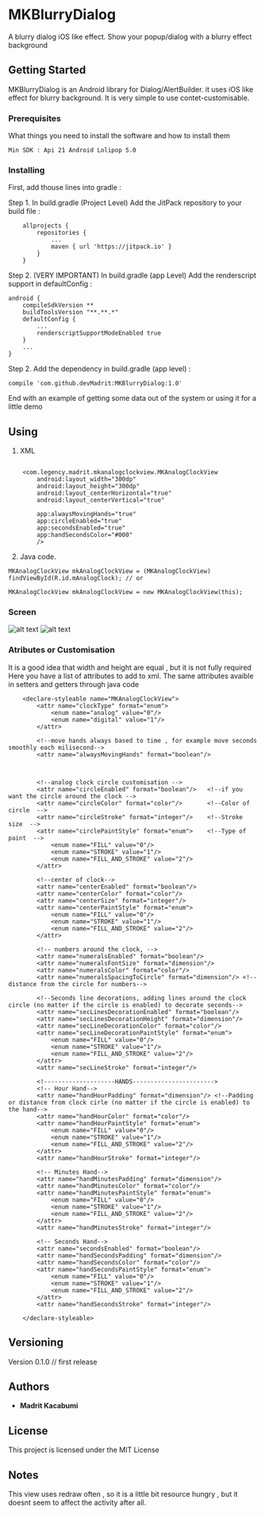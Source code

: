 # MKBlurryDialog

A blurry dialog iOS like effect. Show your popup/dialog with a blurry effect background

## Getting Started

MKBlurryDialog is an Android library for Dialog/AlertBuilder. it uses iOS like effect for blurry background. It is very simple to use contet-customisable.

### Prerequisites

What things you need to install the software and how to install them

```
Min SDK : Api 21 Android Lolipop 5.0
```

### Installing

First, add thouse lines into gradle :

 Step 1. In build.gradle (Project Level) Add the JitPack repository to your build file :

```
	allprojects {
		repositories {
			...
			maven { url 'https://jitpack.io' }
		}
	}
```

 Step 2. (VERY IMPORTANT) In build.gradle (app Level) Add the renderscript support in defaultConfig :

```
android {
    compileSdkVersion **
    buildToolsVersion "**.**.*"
    defaultConfig {
    	...
        renderscriptSupportModeEnabled true
    }
    ...
}
```

Step 2. Add the dependency in build.gradle (app level) :

```
compile 'com.github.devMadrit:MKBlurryDialog:1.0'
```

End with an example of getting some data out of the system or using it for a little demo

## Using

1) XML
```

    <com.legency.madrit.mkanalogclockview.MKAnalogClockView
        android:layout_width="300dp"
        android:layout_height="300dp"
        android:layout_centerHorizontal="true"
        android:layout_centerVertical="true"

        app:alwaysMovingHands="true"
        app:circleEnabled="true"
        app:secondsEnabled="true"
        app:handSecondsColor="#000"
        />

```

2) Java code.

```
MKAnalogClockView mkAnalogClockView = (MKAnalogClockView) findViewById(R.id.mAnalogClock); // or

MKAnalogClockView mkAnalogClockView = new MKAnalogClockView(this);
```

### Screen
![alt text](https://user-images.githubusercontent.com/30524631/32993891-42943c36-cd5f-11e7-8cbe-136cabf6d0f3.png)    ![alt text](https://user-images.githubusercontent.com/30524631/32993892-42b5ce82-cd5f-11e7-8d0c-164637a93096.png)


### Atributes or Customisation

It is a good idea that width and height are equal , but it is not fully required 
Here you have a list of attributes to add to xml. The same attributes avaible in setters and getters through java code

```
    <declare-styleable name="MKAnalogClockView">
        <attr name="clockType" format="enum">
            <enum name="analog" value="0"/>
            <enum name="digital" value="1"/>
        </attr>

        <!--move hands always based to time , for example move seconds smoothly each milisecond-->
        <attr name="alwaysMovingHands" format="boolean"/>



        <!--analog clock circle customisation -->
        <attr name="circleEnabled" format="boolean"/> 	<!--if you want the circle around the clock -->
        <attr name="circleColor" format="color"/>  		<!--Color of circle  -->
        <attr name="circleStroke" format="integer"/>	<!--Stroke size  -->
        <attr name="circlePaintStyle" format="enum">	<!--Type of paint  -->
            <enum name="FILL" value="0"/>
            <enum name="STROKE" value="1"/>
            <enum name="FILL_AND_STROKE" value="2"/>
        </attr>

        <!--center of clock-->
        <attr name="centerEnabled" format="boolean"/>
        <attr name="centerColor" format="color"/>
        <attr name="centerSize" format="integer"/>
        <attr name="centerPaintStyle" format="enum">
            <enum name="FILL" value="0"/>
            <enum name="STROKE" value="1"/>
            <enum name="FILL_AND_STROKE" value="2"/>
        </attr>

        <!-- numbers around the clock, -->
        <attr name="numeralsEnabled" format="boolean"/>
        <attr name="numeralsFontSize" format="dimension"/>
        <attr name="numeralsColor" format="color"/>
        <attr name="numeralsSpacingToCircle" format="dimension"/> <!-- distance from the circle for numbers-->

        <!--Seconds line decorations, adding lines around the clock circle (no matter if the circle is enabled) to decorate seconds-->
        <attr name="secLinesDecorationEnabled" format="boolean"/>
        <attr name="secLinesDecorationHeight" format="dimension"/>
        <attr name="secLineDecorationColor" format="color"/>
        <attr name="secLineDecorationPaintStyle" format="enum">
            <enum name="FILL" value="0"/>
            <enum name="STROKE" value="1"/>
            <enum name="FILL_AND_STROKE" value="2"/>
        </attr>
        <attr name="secLineStroke" format="integer"/>

        <!--------------------HANDS----------------------->
        <!-- Hour Hand-->
        <attr name="handHourPadding" format="dimension"/> <!--Padding or distance from clock cirle (no matter if the circle is enabled) to the hand-->
        <attr name="handHourColor" format="color"/>
        <attr name="handHourPaintStyle" format="enum">
            <enum name="FILL" value="0"/>
            <enum name="STROKE" value="1"/>
            <enum name="FILL_AND_STROKE" value="2"/>
        </attr>
        <attr name="handHourStroke" format="integer"/>

        <!-- Minutes Hand-->
        <attr name="handMinutesPadding" format="dimension"/>
        <attr name="handMinutesColor" format="color"/>
        <attr name="handMinutesPaintStyle" format="enum">
            <enum name="FILL" value="0"/>
            <enum name="STROKE" value="1"/>
            <enum name="FILL_AND_STROKE" value="2"/>
        </attr>
        <attr name="handMinutesStroke" format="integer"/>

        <!-- Seconds Hand-->
        <attr name="secondsEnabled" format="boolean"/>
        <attr name="handSecondsPadding" format="dimension"/>
        <attr name="handSecondsColor" format="color"/>
        <attr name="handSecondsPaintStyle" format="enum">
            <enum name="FILL" value="0"/>
            <enum name="STROKE" value="1"/>
            <enum name="FILL_AND_STROKE" value="2"/>
        </attr>
        <attr name="handSecondsStroke" format="integer"/>

    </declare-styleable>
```

## Versioning

Version 0.1.0 // first release

## Authors

* **Madrit Kacabumi**

## License

This project is licensed under the MIT License

## Notes

This view uses redraw often , so it is a little bit resource hungry , but it doesnt seem to affect the activity after all.